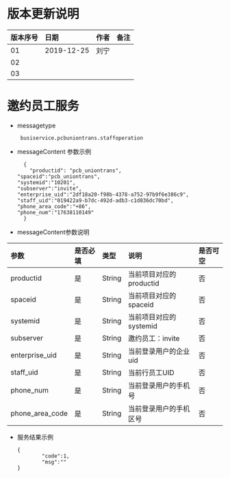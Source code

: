 # 版本更新说明

| 版本序号 | 日期 |	作者 | 备注 |
|:---|:---|:---|:---|
| 01     | 2019-12-25 | 刘宁 |  |
| 02   | |  | |
| 03   |  |  |  |

# 邀约员工服务

* messagetype
    ```
     busiservice.pcbuniontrans.staffoperation
    ``` 
 
*  messageContent 参数示例
    ```
      { 
        "productid": "pcb_uniontrans",
   "spaceid":"pcb_uniontrans",
   "systemid":"10201",
   "subserver":"invite",
   "enterprise_uid":"2df18a20-f98b-4378-a752-97b9f6e386c9",
   "staff_uid":"019422a9-b7dc-492d-adb3-c1d836dc70bd",
   "phone_area_code":"+86",
   "phone_num":"17638110149"
      }
     ```
   
* messageContent参数说明

| 参数 | 是否必填 |	类型 | 说明 | 是否可空 |
|:---|:---|:---|:---|:---|
| productid   | 是 | String    | 当前项目对应的productid |否|
| spaceid   | 是 | String    | 当前项目对应的spaceid |否|
| systemid   | 是 | String    | 当前项目对应的systemid |否|
| subserver   | 是 | String    | 邀约员工：invite |否|
| enterprise_uid   | 是 | String    | 当前登录用户的企业uid |否|
| staff_uid   | 是 | String    | 当前行员工UID |否|
| phone_num   | 是 | String    | 当前登录用户的手机号 |否|
| phone_area_code   | 是 | String    | 当前登录用户的手机区号 |否|


* 服务结果示例
    ```
    {
            "code":1,
            "msg":""
    }
     ```
 

